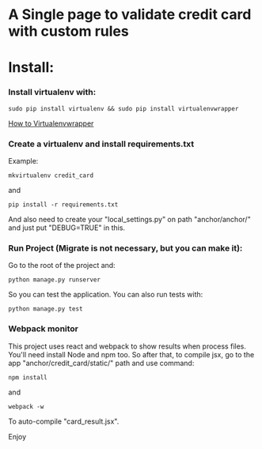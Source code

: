 # A Single page to validate credit card with custom rules


# Install:

### Install virtualenv with:
```
sudo pip install virtualenv && sudo pip install virtualenvwrapper
```

[How to Virtualenvwrapper](http://virtualenvwrapper.readthedocs.io/en/latest/install.html)


### Create a virtualenv and install requirements.txt


Example:
```
mkvirtualenv credit_card
```

and

```
pip install -r requirements.txt
```

And also need to create your "local_settings.py" on path "anchor/anchor/"
and just put "DEBUG=TRUE" in this.


### Run Project (Migrate is not necessary, but you can make it):


Go to the root of the project and:
```
python manage.py runserver
```

So you can test the application. You can also run tests with:

```
python manage.py test
```


### Webpack monitor

This project uses react and webpack to show results when process files. You'll
need install Node and npm too. So after that, to compile jsx,
go to the app "anchor/credit_card/static/" path and use command:

```
npm install
```

and


```
webpack -w
```

To auto-compile "card_result.jsx".

Enjoy
